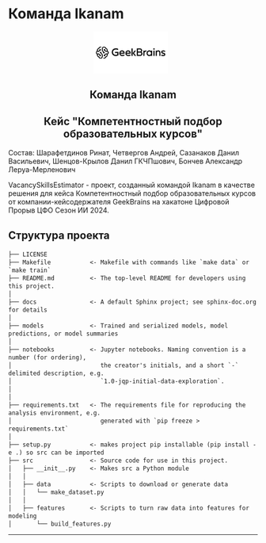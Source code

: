 Команда Ikanam
==============================

<p align="center">
    <img src="./logo.png" alt="Логотип проекта" width="150" style="display: inline-block; vertical-align: middle; margin-right: 10px;"/>  <br/>
     <H2 align="center">Команда Ikanam</H2> 
    <H2 align="center">Кейс "Компетентностный подбор образовательных курсов"</H2> 
</p>



Состав: Шарафетдинов Ринат, Четвергов Андрей, Сазанаков Данил Васильевич, Шенцов-Крылов Данил ГКЧПшович, Бончев Александр Леруа-Мерленович

VacancySkillsEstimator - проект, созданный командой Ikanam в качестве решения для кейса Компетентностный подбор образовательных курсов от компании-кейсодержателя GeekBrains на хакатоне Цифровой Прорыв ЦФО Сезон ИИ 2024.






Структура проекта
------------

    ├── LICENSE
    ├── Makefile           <- Makefile with commands like `make data` or `make train`
    ├── README.md          <- The top-level README for developers using this project.
    │
    ├── docs               <- A default Sphinx project; see sphinx-doc.org for details
    │
    ├── models             <- Trained and serialized models, model predictions, or model summaries
    │
    ├── notebooks          <- Jupyter notebooks. Naming convention is a number (for ordering),
    │                         the creator's initials, and a short `-` delimited description, e.g.
    │                         `1.0-jqp-initial-data-exploration`.
    │
    │
    ├── requirements.txt   <- The requirements file for reproducing the analysis environment, e.g.
    │                         generated with `pip freeze > requirements.txt`
    │
    ├── setup.py           <- makes project pip installable (pip install -e .) so src can be imported
    ├── src                <- Source code for use in this project.
    │   ├── __init__.py    <- Makes src a Python module
    │   │
    │   ├── data           <- Scripts to download or generate data
    │   │   └── make_dataset.py
    │   │
    │   ├── features       <- Scripts to turn raw data into features for modeling
    │       └── build_features.py


--------

